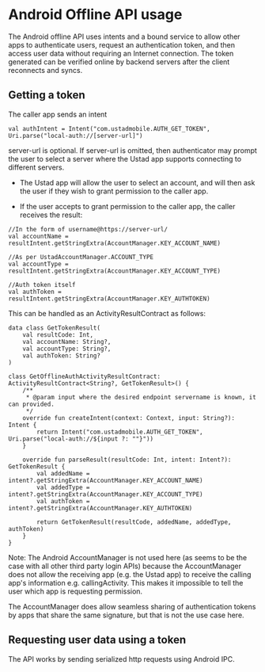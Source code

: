 
# Android Offline API usage

The Android offline API uses intents and a bound service to allow other apps to authenticate users,
request an authentication token, and then access user data without requiring an Internet connection.
The token generated can be verified online by backend servers after the client reconnects and syncs.

## Getting a token

The caller app sends an intent
```
val authIntent = Intent("com.ustadmobile.AUTH_GET_TOKEN", Uri.parse("local-auth://[server-url]")
```
server-url is optional. If server-url is omitted, then authenticator may prompt the user to select
a server where the Ustad app supports connecting to different servers.

* The Ustad app will allow the user to select an account, and will then ask the user if they wish
  to grant permission to the caller app.

* If the user accepts to grant permission to the caller app, the caller receives the result:

```
//In the form of username@https://server-url/
val accountName = resultIntent.getStringExtra(AccountManager.KEY_ACCOUNT_NAME)

//As per UstadAccountManager.ACCOUNT_TYPE
val accountType = resultIntent.getStringExtra(AccountManager.KEY_ACCOUNT_TYPE)

//Auth token itself
val authToken = resultIntent.getStringExtra(AccountManager.KEY_AUTHTOKEN)
```

This can be handled as an ActivityResultContract as follows:

```
data class GetTokenResult(
    val resultCode: Int,
    val accountName: String?,
    val accountType: String?,
    val authToken: String?
)

class GetOfflineAuthActivityResultContract: ActivityResultContract<String?, GetTokenResult>() {
    /**
     * @param input where the desired endpoint servername is known, it can provided.
     */
    override fun createIntent(context: Context, input: String?): Intent {
        return Intent("com.ustadmobile.AUTH_GET_TOKEN", Uri.parse("local-auth://${input ?: ""}"))
    }

    override fun parseResult(resultCode: Int, intent: Intent?): GetTokenResult {
        val addedName = intent?.getStringExtra(AccountManager.KEY_ACCOUNT_NAME)
        val addedType = intent?.getStringExtra(AccountManager.KEY_ACCOUNT_TYPE)
        val authToken = intent?.getStringExtra(AccountManager.KEY_AUTHTOKEN)

        return GetTokenResult(resultCode, addedName, addedType, authToken)
    }
}
```

Note: The Android AccountManager is not used here (as seems to be the case with all other third 
party login APIs) because the AccountManager does not allow the receiving app (e.g. the Ustad app) 
to receive the calling app's information e.g. callingActivity. This makes it impossible to tell the 
user which app is requesting permission.

The AccountManager does allow seamless sharing of authentication tokens by apps that share the same
signature, but that is not the use case here.

## Requesting user data using a token

The API works by sending serialized http requests using Android IPC.

